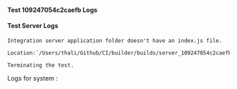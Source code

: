 #### Test 109247054c2caefb Logs

#### Test Server Logs
```
Integration server application folder doesn't have an index.js file.

Location:`/Users/thali/Github/CI/builder/builds/server_109247054c2caefb/test/TestServer/index.js`

Terminating the test.
```


Logs for system : 
```undefined
```


